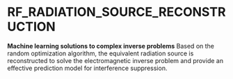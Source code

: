 # RF_RADIATION_SOURCE_RECONSTRUCTION
**Machine learning solutions to complex inverse problems**
Based on the random optimization algorithm, the equivalent radiation source is reconstructed to solve the electromagnetic inverse problem and provide an effective prediction model for interference suppression.
